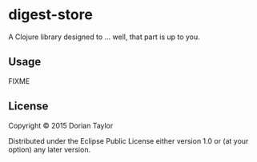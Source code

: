 # digest-store

A Clojure library designed to ... well, that part is up to you.

## Usage

FIXME

## License

Copyright © 2015 Dorian Taylor

Distributed under the Eclipse Public License either version 1.0 or (at
your option) any later version.
